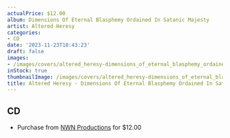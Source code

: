 ```yaml
---
actualPrice: $12.00
album: Dimensions Of Eternal Blasphemy Ordained In Satanic Majesty
artist: Altered Heresy
categories:
- CD
date: '2023-11-23T18:43:23'
draft: false
images:
- /images/covers/altered_heresy-dimensions_of_eternal_blasphemy_ordained_in_satanic_majesty.jpg
inStock: true
thumbnailImage: /images/covers/altered_heresy-dimensions_of_eternal_blasphemy_ordained_in_satanic_majesty-thumb.jpg
title: Altered Heresy - Dimensions Of Eternal Blasphemy Ordained In Satanic Majesty
---
```


## CD
* Purchase from [NWN Productions](http://shop.nwnprod.com/index.php?route=product/product&path=93&product_id=27239&sort=pd.name&order=ASC) for $12.00
